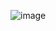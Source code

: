 ![image](https://user-images.githubusercontent.com/110728160/196115852-de51ee49-2e6e-4f8e-be32-40cde056338f.png)
